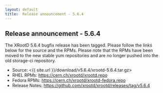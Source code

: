 ```yaml
---
layout: default
title:  Release announcement - 5.6.4
---
```


Release announcement - 5.6.4
-----------------------------

The XRootD 5.6.4 bugfix release has been tagged. Please follow the links
below for the source and the RPMs. Please note that the RPMs have been
moved to the new stable yum repositories and are no longer pushed into
the old storage-ci repository.

 * Source: <{{ site.url }}/download/v5.6.4/xrootd-5.6.4.tar.gz>
 * RHEL RPMs: <https://cern.ch/xrootd/xrootd.repo>
 * Fedora RPMs: <https://cern.ch/xrootd/xrootd-fedora.repo>
 * Release Notes: <https://github.com/xrootd/xrootd/releases/tag/v5.6.4>

